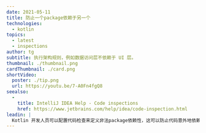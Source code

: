 ```yaml
---
date: 2021-05-11
title: 防止一个package依赖于另一个
technologies:
  - kotlin
topics:
  - latest
  - inspections
author: tg
subtitle: 执行架构规则，例如数据访问层不依赖于 UI 层。
thumbnail: ./thumbnail.png
cardThumbnail: ./card.png
shortVideo:
  poster: ./tip.png
  url: https://youtu.be/7-A0Fn4fgQ8
seealso:
  - 
    title: IntelliJ IDEA Help - Code inspections
    href: https://www.jetbrains.com/help/idea/code-inspection.html
leadin: |
  Kotlin 开发人员可以配置代码检查来定义非法package依赖性，这可以防止代码意外地依赖于错误的package，例如直接与数据访问层通信的 UI 层。
---
```


